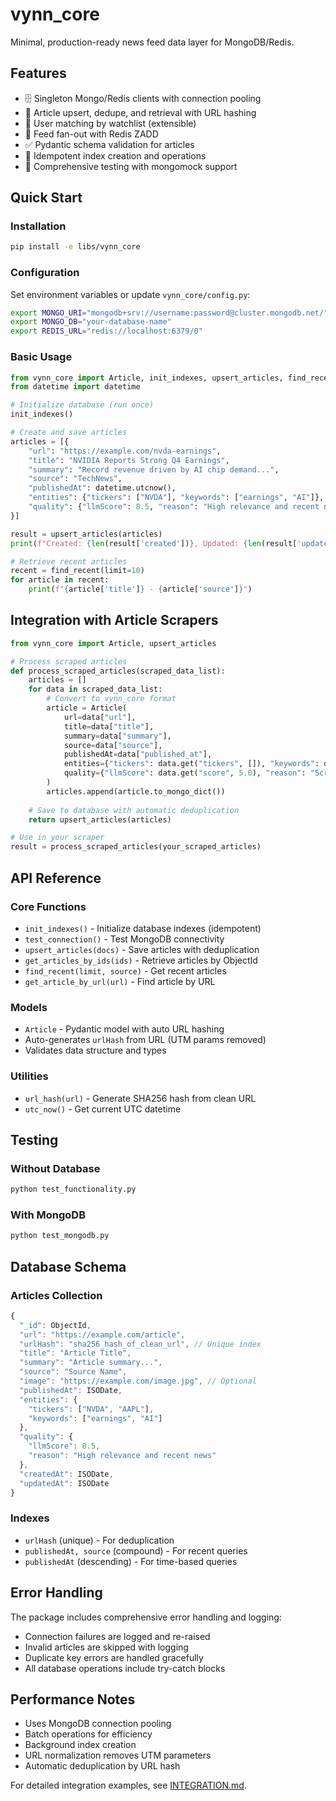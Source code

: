 # vynn_core

Minimal, production-ready news feed data layer for MongoDB/Redis.

## Features
- 🗄️ Singleton Mongo/Redis clients with connection pooling
- 📰 Article upsert, dedupe, and retrieval with URL hashing
- 👥 User matching by watchlist (extensible)
- 📡 Feed fan-out with Redis ZADD
- ✅ Pydantic schema validation for articles
- 🔄 Idempotent index creation and operations
- 🧪 Comprehensive testing with mongomock support

## Quick Start

### Installation
```bash
pip install -e libs/vynn_core
```

### Configuration
Set environment variables or update `vynn_core/config.py`:
```bash
export MONGO_URI="mongodb+srv://username:password@cluster.mongodb.net/"
export MONGO_DB="your-database-name"
export REDIS_URL="redis://localhost:6379/0"
```

### Basic Usage
```python
from vynn_core import Article, init_indexes, upsert_articles, find_recent
from datetime import datetime

# Initialize database (run once)
init_indexes()

# Create and save articles
articles = [{
    "url": "https://example.com/nvda-earnings",
    "title": "NVIDIA Reports Strong Q4 Earnings",
    "summary": "Record revenue driven by AI chip demand...",
    "source": "TechNews",
    "publishedAt": datetime.utcnow(),
    "entities": {"tickers": ["NVDA"], "keywords": ["earnings", "AI"]},
    "quality": {"llmScore": 8.5, "reason": "High relevance and recent news"}
}]

result = upsert_articles(articles)
print(f"Created: {len(result['created'])}, Updated: {len(result['updated'])}")

# Retrieve recent articles
recent = find_recent(limit=10)
for article in recent:
    print(f"{article['title']} - {article['source']}")
```

## Integration with Article Scrapers

```python
from vynn_core import Article, upsert_articles

# Process scraped articles
def process_scraped_articles(scraped_data_list):
    articles = []
    for data in scraped_data_list:
        # Convert to vynn_core format
        article = Article(
            url=data["url"],
            title=data["title"],
            summary=data["summary"],
            source=data["source"],
            publishedAt=data["published_at"],
            entities={"tickers": data.get("tickers", []), "keywords": data.get("keywords", [])},
            quality={"llmScore": data.get("score", 5.0), "reason": "Scraped content"}
        )
        articles.append(article.to_mongo_dict())
    
    # Save to database with automatic deduplication
    return upsert_articles(articles)

# Use in your scraper
result = process_scraped_articles(your_scraped_articles)
```

## API Reference

### Core Functions
- `init_indexes()` - Initialize database indexes (idempotent)
- `test_connection()` - Test MongoDB connectivity
- `upsert_articles(docs)` - Save articles with deduplication
- `get_articles_by_ids(ids)` - Retrieve articles by ObjectId
- `find_recent(limit, source)` - Get recent articles
- `get_article_by_url(url)` - Find article by URL

### Models
- `Article` - Pydantic model with auto URL hashing
- Auto-generates `urlHash` from URL (UTM params removed)
- Validates data structure and types

### Utilities
- `url_hash(url)` - Generate SHA256 hash from clean URL
- `utc_now()` - Get current UTC datetime

## Testing

### Without Database
```bash
python test_functionality.py
```

### With MongoDB
```bash
python test_mongodb.py
```

## Database Schema

### Articles Collection
```javascript
{
  "_id": ObjectId,
  "url": "https://example.com/article",
  "urlHash": "sha256_hash_of_clean_url", // Unique index
  "title": "Article Title",
  "summary": "Article summary...",
  "source": "Source Name",
  "image": "https://example.com/image.jpg", // Optional
  "publishedAt": ISODate,
  "entities": {
    "tickers": ["NVDA", "AAPL"],
    "keywords": ["earnings", "AI"]
  },
  "quality": {
    "llmScore": 8.5,
    "reason": "High relevance and recent news"
  },
  "createdAt": ISODate,
  "updatedAt": ISODate
}
```

### Indexes
- `urlHash` (unique) - For deduplication
- `publishedAt, source` (compound) - For recent queries
- `publishedAt` (descending) - For time-based queries

## Error Handling

The package includes comprehensive error handling and logging:
- Connection failures are logged and re-raised
- Invalid articles are skipped with logging
- Duplicate key errors are handled gracefully
- All database operations include try-catch blocks

## Performance Notes

- Uses MongoDB connection pooling
- Batch operations for efficiency
- Background index creation
- URL normalization removes UTM parameters
- Automatic deduplication by URL hash

For detailed integration examples, see [INTEGRATION.md](INTEGRATION.md).
